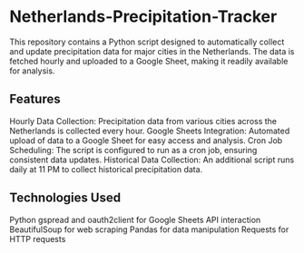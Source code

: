# Netherlands-Precipitation-Tracker
This repository contains a Python script designed to automatically collect and update precipitation data for major cities in the Netherlands. The data is fetched hourly and uploaded to a Google Sheet, making it readily available for analysis.

## Features
Hourly Data Collection: Precipitation data from various cities across the Netherlands is collected every hour.
Google Sheets Integration: Automated upload of data to a Google Sheet for easy access and analysis.
Cron Job Scheduling: The script is configured to run as a cron job, ensuring consistent data updates.
Historical Data Collection: An additional script runs daily at 11 PM to collect historical precipitation data.

## Technologies Used
Python
gspread and oauth2client for Google Sheets API interaction
BeautifulSoup for web scraping
Pandas for data manipulation
Requests for HTTP requests
